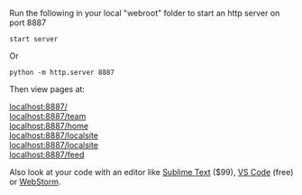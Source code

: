 Run the following in your local "webroot" folder to start an http server on port 8887

	start server

Or

	python -m http.server 8887

Then view pages at:

[localhost:8887/](http://localhost:8887/)  
[localhost:8887/team](http://localhost:8887/team/)  
[localhost:8887/home](http://localhost:8887/home/)  
[localhost:8887/localsite](http://localhost:8887/comparison/)  
[localhost:8887/localsite](http://localhost:8887/localsite/)  
[localhost:8887/feed](http://localhost:8887/feed/)  


Also look at your code with an editor like [Sublime Text](https://www.sublimetext.com/) ($99), [VS Code](https://code.visualstudio.com/) (free) or [WebStorm](https://www.jetbrains.com/webstorm/).